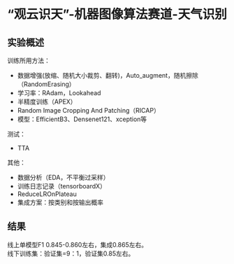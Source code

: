 # “观云识天”-机器图像算法赛道-天气识别

## 实验概述

训练所用方法：  
- 数据增强(放缩、随机大小裁剪、翻转)，Auto_augment，随机擦除（RandomErasing）
- 学习率：RAdam，Lookahead
- 半精度训练（APEX）
- Random Image Cropping And Patching（RICAP）
- 模型：EfficientB3、Densenet121、xception等

测试：
- TTA

其他：
- 数据分析（EDA，不平衡过采样）
- 训练日志记录（tensorboardX）
- ReduceLROnPlateau
- 集成方案：按类别和按输出概率

## 结果

线上单模型F1 0.845-0.860左右，集成0.865左右。  
线下训练集：验证集=9：1，验证集0.85左右。

